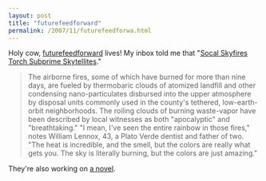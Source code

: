 ```yaml
---
layout: post
title: "futurefeedforward"
permalink: /2007/11/futurefeedforwa.html
---
```


<p>Holy cow, <a href="http://futurefeedforward.com/">futurefeedforward</a> lives! My inbox told me that &quot;<a href="http://futurefeedforward.com/front.php?fid=103">Socal Skyfires Torch Subprime Skytellites</a>.&quot;</p>

<blockquote><p>The airborne fires, some of which have burned for more than nine days, are fueled by thermobaric clouds of atomized landfill and other condensing nano-particulates disbursed into the upper atmosphere by disposal units commonly used in the county's tethered, low-earth-orbit neighborhoods. The roiling clouds of burning waste-vapor have been described by local witnesses as both &quot;apocalyptic&quot; and &quot;breathtaking.&quot; &quot;I mean, I've seen the entire rainbow in those fires,&quot; notes William Lennox, 43, a Plato Verde dentist and father of two. &quot;The heat is incredible, and the smell, but the colors are really what gets you. The sky is literally burning, but the colors are just amazing.&quot;</p></blockquote>

<p>They're also working on <a href="http://futurefeedforward.com/novel.php">a novel</a>.<br /></p>



